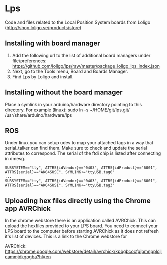 # Lps
Code and files related to the Local Position System boards from Loligo (http://shop.loligo.se/products/store)

Installing with board manager
-----------------------------
1. Add the following url to the list of additional board managers under file/preferences: 
https://github.com/loligo/lps/raw/master/package_loligo_lps_index.json
2. Next, go to the Tools menu, Board and Boards Manager.
3. Find Lps by Loligo and install. 

Installing without the board manager
------------------------------------
Place a symlink in your arduino/hardware directory pointing to this directory. For example (linux):
sudo ln -s ~/HOME/git/lps.git/ /usr/share/arduino/hardware/lps

ROS
----
Under linux you can setup udev to map your attached tags in a way that serial_talker can find them. Make sure to 
check and update the serial attributes to correspond. The serial of the ftdi chip is listed after connecting in dmesg.

```
SUBSYSTEM=="tty", ATTRS{idVendor}=="0403", ATTRS{idProduct}=="6001", ATTRS{serial}=="AK04SUSC", SYMLINK+="ttyUSB.tag0"
...
SUBSYSTEM=="tty", ATTRS{idVendor}=="0403", ATTRS{idProduct}=="6001", ATTRS{serial}=="AK04SUSI", SYMLINK+="ttyUSB.tag3"
```

Uploading hex files directly using the Chrome app AVRChick
----------------------------------------------------------
In the chrome webstore there is an application called AVRChick. This can upload the hexfiles
provided to your LPS board. You need to connect your LPS board to the computer before starting
AVRChick as it does not refresh it's list of devices. This is a link to the Chrome webstore for

AVRChick:
https://chrome.google.com/webstore/detail/avrchick/kpbgbcocfgjbmnpplcjlcammjdkgogba?hl=en
